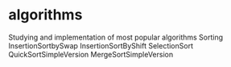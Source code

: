 # algorithms
Studying and implementation of most popular algorithms
Sorting
InsertionSortbySwap
InsertionSortByShift
SelectionSort
QuickSortSimpleVersion
MergeSortSimpleVersion
